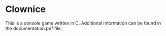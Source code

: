 # Clownice
This is a console game written in C.  Additional information can be found in the documentation.pdf file.